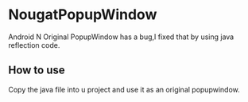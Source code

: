 # NougatPopupWindow
Android N Original PopupWindow has a bug,I fixed that by using java reflection code.
## How to use
Copy the java file into u project and use it as an original popupwindow.
